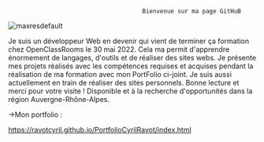                                           Bienvenue sur ma page GitHuB
![maxresdefault](https://user-images.githubusercontent.com/76429223/155630038-1e573084-f1d3-471a-8812-3ec08133341f.jpg)


Je suis un développeur Web en devenir qui vient de terminer ça formation chez OpenClassRooms le 30 mai 2022. 
Cela ma permit d'apprendre énormement de langages, d'outils et de réaliser des sites webs. Je présente mes projets réalisés avec les compétences requises et acquises pendant la réalisation de ma formation avec mon PortFolio ci-joint. Je suis aussi actuellement en train de réaliser des sites personnels.
Bonne lecture et merci pour votre visite ! 
Disponible et à la recherche d'opportunités dans la région Auvergne-Rhône-Alpes.

->Mon portfolio : 

https://ravotcyril.github.io/PortfolioCyrilRavot/index.html

                                 
